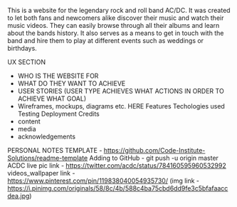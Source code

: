 This is a website for the legendary rock and roll band AC/DC. It was created to let both fans and newcomers alike discover their music and watch their music videos. They can easily browse through all their albums and learn about the bands history. It also serves as a means to get in touch with the band and hire them to play at different events such as weddings or birthdays.

UX SECTION
 - WHO IS THE WEBSITE FOR
 - WHAT DO THEY WANT TO ACHIEVE
 - USER STORIES (USER TYPE ACHIEVES WHAT ACTIONS IN ORDER TO ACHIEVE WHAT GOAL)
 - Wireframes, mockups, diagrams etc. HERE
Features
Techologies used
Testing
Deployment 
Credits
- content
- media
- acknowledgements
 



PERSONAL NOTES
TEMPLATE - https://github.com/Code-Institute-Solutions/readme-template
Adding to GitHub - git push -u origin master
ACDC live pic link - https://twitter.com/acdc/status/784160595960532992
videos_wallpaper link - https://www.pinterest.com/pin/119838040054935730/  (img link - https://i.pinimg.com/originals/58/8c/4b/588c4ba75cbd6dd9fe3c5bfafaaccdea.jpg)
